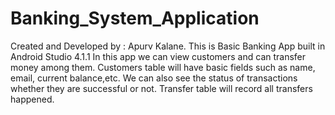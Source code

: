 # Banking_System_Application
Created and Developed by : Apurv Kalane.
	This is Basic Banking App built in Android Studio 4.1.1
	In this app we can view customers and can transfer money among them. 
	Customers table will have basic fields such as name, email, current balance,etc. 
	We can also see the status of transactions whether they are successful or not. 
	Transfer table will record all transfers happened.
